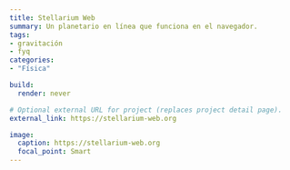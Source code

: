 ```yaml
---
title: Stellarium Web
summary: Un planetario en línea que funciona en el navegador.
tags:
- gravitación
- fyq
categories:
- "Física"

build:
  render: never

# Optional external URL for project (replaces project detail page).
external_link: https://stellarium-web.org

image:
  caption: https://stellarium-web.org
  focal_point: Smart
---
```

